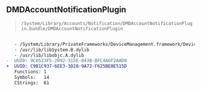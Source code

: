 ## DMDAccountNotificationPlugin

> `/System/Library/Accounts/Notification/DMDAccountNotificationPlugin.bundle/DMDAccountNotificationPlugin`

```diff

   - /System/Library/PrivateFrameworks/DeviceManagement.framework/DeviceManagement
   - /usr/lib/libSystem.B.dylib
   - /usr/lib/libobjc.A.dylib
-  UUID: 9C0523F5-2092-315E-843B-BFC4A6F2AAD0
+  UUID: C9B1C937-6EE3-3028-9A72-F625BE0E515D
   Functions: 1
   Symbols:   14
   CStrings:  61

```
